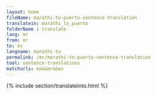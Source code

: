```yaml
---
layout: home
fileName: marathi-to-puerto-sentence-translation
translatein: marathi_to_puerto
folderName : translate
lang: mr
from: mr
to: es
langname: marathi-to
permalink: /mr/marathi-to-puerto-sentence-translation
tool: sentence-translations
matchurls: en&&mr&&es
---
```

{% include section/translateinto.html %}
